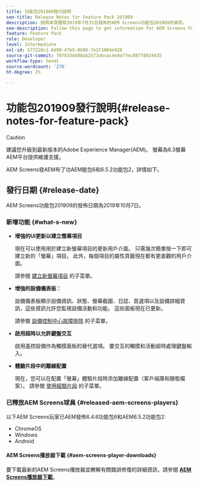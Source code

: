 ```yaml
---
title: 功能包201909發行說明
seo-title: Release Notes for Feature Pack 201909
description: 按照本頁獲取2019年7月31日發佈的AEM Screens功能包201909的資訊。
seo-description: Follow this page to get information for AEM Screens Feature Pack 201909 released on October 07, 2019.
feature: Feature Pack
role: Developer
level: Intermediate
exl-id: 577228c1-8d90-47b5-8600-7e2f1004e928
source-git-commit: 707833ddd8ab2573abcac4e9a77ec88778624435
workflow-type: tm+mt
source-wordcount: '276'
ht-degree: 2%

---
```


# 功能包201909發行說明{#release-notes-for-feature-pack}

>[!CAUTION]
>
>建議您升級到最新版本的Adobe Experience Manager(AEM)。 螢幕為6.3螢幕AEM平台提供維護支援。

AEM Screens發AEM布了功AEM能包6和6.5.2功能包2，詳情如下。

## 發行日期 {#release-date}

AEM Screens功能包201909的發佈日期為2019年10月7日。

### 新增功能 {#what-s-new}

* **增強的UI更新以建立螢幕項目**

   現在可以使用用於建立新螢幕項目的更新用戶介面。 只需幾次簡單按一下即可建立新的「螢幕」項目。 此外，每個項目的屬性頁籤現在都有更直觀的用戶介面。

   請參閱 [建立新螢幕項目](creating-a-screens-project.md) 的子菜單。

* **增強的設備儀表板：**

   設備儀表板顯示設備資訊、狀態、螢幕截圖、日誌、首選項以及設備詳細資訊，這些資訊允許您監視設備活動和功能。 這些面板現在已更新。

   請參閱 [設備控制中心故障排除](monitoring-screens.md) 的子菜單。

* **啟用超時以允許鍵盤交互**

   啟用遙控設備作為觸摸面板的替代選項。 要交互的觸摸和活動超時處理鍵盤輸入。

* **體驗片段中的離線配置**

   現在，您可以在配置「螢幕」體驗片段時添加離線配置（客戶端庫和靜態檔案）。
請參閱 [使用經驗片段](experience-fragments-in-screens.md) 的子菜單。

### 已釋放AEM Screens球員 {#released-aem-screens-players}

以下AEM Screens玩家已AEM發佈6.4.6功能包6和AEM6.5.2功能包2:

* ChromeOS
* Windows
* Android

#### AEM Screens播放器下載  {#aem-screens-player-downloads}

要下載最新的AEM Screens播放器並瞭解有關錯誤修復的詳細資訊，請參閱 [**AEM Screens播放器下載**](https://download.macromedia.com/screens/)。
